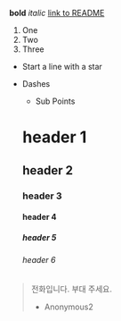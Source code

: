 **bold**
*italic*
[link to README](https://tomato3391.github.io)

1. One
2. Two
3. Three

* Start a line with a star

- Dashes
  - Sub Points
  
  # header 1
  ## header 2
  ### header 3
  #### header 4
  ##### header 5
  ###### header 6
  
> 전화입니다. 부대 주세요.
> - Anonymous2
